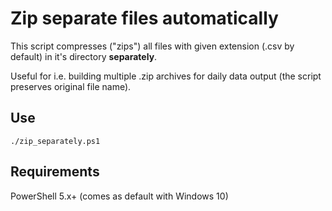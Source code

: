 # Zip separate files automatically
This script compresses ("zips") all files with given extension (.csv by default) in it's directory **separately**.

Useful for i.e. building multiple .zip archives for daily data output (the script preserves original file name).

## Use
```
./zip_separately.ps1
```

## Requirements
PowerShell 5.x+ (comes as default with Windows 10) 
